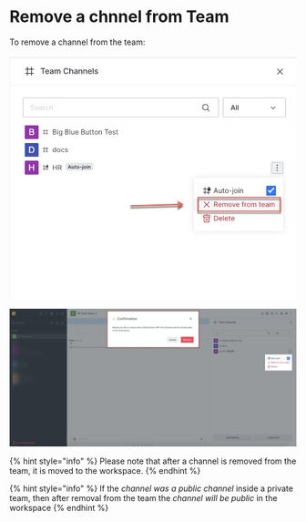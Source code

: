 # Remove a chnnel from Team

To remove a channel from the team:

![](../../../../.gitbook/assets/image%20%28359%29.png)

![](../../../../.gitbook/assets/image%20%28367%29.png)

{% hint style="info" %}
Please note that after a channel is removed from the team, it is moved to the workspace.
{% endhint %}

{% hint style="info" %}
If the _channel was a public channel_ inside a private team, then after removal from the team the _channel will be public_ in the workspace
{% endhint %}

